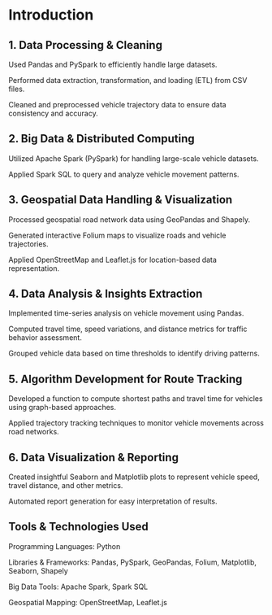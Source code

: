 # Introduction

## 1. Data Processing & Cleaning

Used Pandas and PySpark to efficiently handle large datasets.

Performed data extraction, transformation, and loading (ETL) from CSV files.

Cleaned and preprocessed vehicle trajectory data to ensure data consistency and accuracy.

## 2. Big Data & Distributed Computing

Utilized Apache Spark (PySpark) for handling large-scale vehicle datasets.

Applied Spark SQL to query and analyze vehicle movement patterns.

## 3. Geospatial Data Handling & Visualization

Processed geospatial road network data using GeoPandas and Shapely.

Generated interactive Folium maps to visualize roads and vehicle trajectories.

Applied OpenStreetMap and Leaflet.js for location-based data representation.

## 4. Data Analysis & Insights Extraction

Implemented time-series analysis on vehicle movement using Pandas.

Computed travel time, speed variations, and distance metrics for traffic behavior assessment.

Grouped vehicle data based on time thresholds to identify driving patterns.

## 5. Algorithm Development for Route Tracking

Developed a function to compute shortest paths and travel time for vehicles using graph-based approaches.

Applied trajectory tracking techniques to monitor vehicle movements across road networks.

## 6. Data Visualization & Reporting

Created insightful Seaborn and Matplotlib plots to represent vehicle speed, travel distance, and other metrics.

Automated report generation for easy interpretation of results.

## Tools & Technologies Used

Programming Languages: Python

Libraries & Frameworks: Pandas, PySpark, GeoPandas, Folium, Matplotlib, Seaborn, Shapely

Big Data Tools: Apache Spark, Spark SQL

Geospatial Mapping: OpenStreetMap, Leaflet.js
